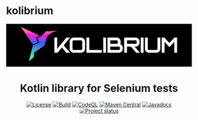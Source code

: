 # kolibrium

![kolibrium_logo.svg](assets/kolibrium_logo.png)
<div align="center">
<h1>Kotlin library for Selenium tests</h1>
<p><a href="https://opensource.org/licenses/Apache-2.0"><img src="https://img.shields.io/badge/License-Apache_2.0-blue.svg" alt="License"></a>
<a href="https://github.com/attila-fazekas/kolibrium/actions/workflows/gradle.yml"><img src="https://github.com/attila-fazekas/kolibrium/actions/workflows/gradle.yml/badge.svg" alt="Build"></a>
<a href="https://github.com/attila-fazekas/kolibrium/actions/workflows/codeql.yml"><img src="https://github.com/attila-fazekas/kolibrium/actions/workflows/codeql.yml/badge.svg" alt="CodeQL"></a>
<a href="https://search.maven.org/artifact/io.github.attila-fazekas/kolibrium-core"><img src="https://img.shields.io/maven-central/v/io.github.attila-fazekas/kolibrium-core.svg" alt="Maven Central"></a>
<a href="https://javadoc.io/doc/io.github.attila-fazekas/kolibrium-core"><img src="http://www.javadoc.io/badge/io.github.attila-fazekas/kolibrium-core.svg" alt="Javadocs"></a>
<a href="https://img.shields.io/badge/Project%20status-Experimental-red.svg"><img src="https://img.shields.io/badge/Project%20status-Experimental-red.svg" alt="Project status"></a></p>
</div>